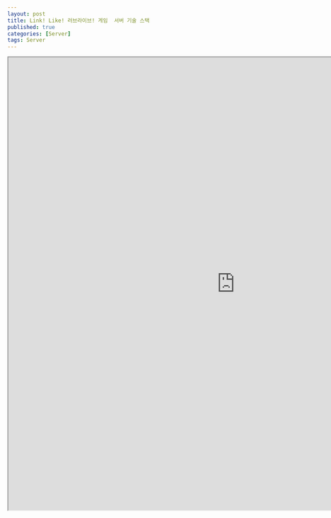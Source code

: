 ```yaml
---
layout: post
title: Link! Like! 러브라이브! 게임  서버 기술 스택
published: true
categories: [Server]
tags: Server 
---
```

<iframe width="1024" height="1024" src="https://docs.google.com/document/d/e/2PACX-1vT-5vpYaa-PPMPsBzp_ySmt3FB6_2avIARMNOPo0B8-ipg_Z4M6548rfLDtTglJyLJ8hemcr9cXemP_/pub?embedded=true"></iframe> 
   
